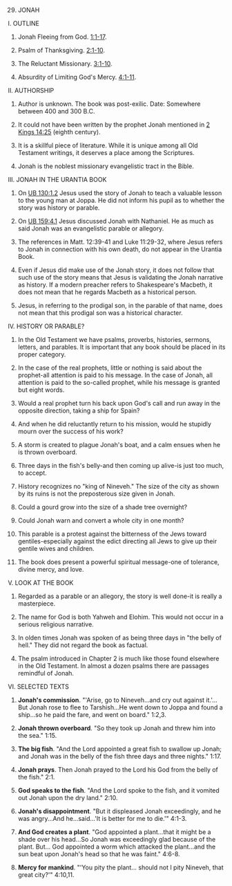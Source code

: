 


29. JONAH

I. OUTLINE

1. Jonah Fleeing from God. [1:1-17](/en/Bible/Jonah/1#v1).

2. Psalm of Thanksgiving. [2:1-10](/en/Bible/Jonah/2#v1).

3. The Reluctant Missionary. [3:1-10](/en/Bible/Jonah/3#v1).

4. Absurdity of Limiting God's Mercy. [4:1-11](/en/Bible/Jonah/4#v1).

II. AUTHORSHIP

1. Author is unknown. The book was post-exilic. Date: Somewhere between 400 and 300 B.C.

2. It could not have been written by the prophet Jonah mentioned in [2 Kings 14:25](/en/Bible/2_Kings/14#v25) (eighth century).

3. It is a skillful piece of literature. While it is unique among all Old Testament writings, it deserves a place among the Scriptures.

4. Jonah is the noblest missionary evangelistic tract in the Bible.

III. JONAH IN THE URANTIA BOOK

1. On [UB 130:1.2](/en/The_Urantia_Book/130#p1_2) Jesus used the story of Jonah to teach a valuable lesson to the young man at Joppa. He did not inform his pupil as to whether the story was history or parable.

2. On [UB 159:4.1](/en/The_Urantia_Book/159#p4_1) Jesus discussed Jonah with Nathaniel. He as much as said Jonah was an evangelistic parable or allegory.

3. The references in Matt. 12:39-41 and Luke 11:29-32, where Jesus refers to Jonah in connection with his own death, do not appear in the Urantia Book.

4. Even if Jesus did make use of the Jonah story, it does not follow that such use of the story means that Jesus is validating the Jonah narrative as history. If a modern preacher refers to Shakespeare's Macbeth, it does not mean that he regards Macbeth as a historical person.

5. Jesus, in referring to the prodigal son, in the parable of that name, does not mean that this prodigal son was a historical character.

IV. HISTORY OR PARABLE?

1. In the Old Testament we have psalms, proverbs, histories, sermons, letters, and parables. It is important that any book should be placed in its proper category.

2. In the case of the real prophets, little or nothing is said about the prophet-all attention is paid to his message. In the case of Jonah, all attention is paid to the so-called prophet, while his message is granted but eight words.

3. Would a real prophet turn his back upon God's call and run away in the opposite direction, taking a ship for Spain?

4. And when he did reluctantly return to his mission, would he stupidly mourn over the success of his work?

5. A storm is created to plague Jonah's boat, and a calm ensues when he is thrown overboard.

6. Three days in the fish's belly-and then coming up alive-is just too much, to accept.

7. History recognizes no "king of Nineveh." The size of the city as shown by its ruins is not the preposterous size given in Jonah.

8. Could a gourd grow into the size of a shade tree overnight?

9. Could Jonah warn and convert a whole city in one month?

10. This parable is a protest against the bitterness of the Jews toward gentiles-especially against the edict directing all Jews to give up their gentile wives and children.

11. The book does present a powerful spiritual message-one of tolerance, divine mercy, and love.

V. LOOK AT THE BOOK

1. Regarded as a parable or an allegory, the story is well done-it is really a masterpiece.

2. The name for God is both Yahweh and Elohim. This would not occur in a serious religious narrative.

3. In olden times Jonah was spoken of as being three days in "the belly of hell." They did not regard the book as factual.

4. The psalm introduced in Chapter 2 is much like those found elsewhere in the Old Testament. In almost a dozen psalms there are passages remindful of Jonah.

VI. SELECTED TEXTS

1. **Jonah's commission**. "'Arise, go to Nineveh...and cry out against it.'... But Jonah rose to flee to Tarshish...He went down to Joppa and found a ship...so he paid the fare, and went on board." 1:2,3.

2. **Jonah thrown overboard**. "So they took up Jonah and threw him into the sea." 1:15.

3. **The big fish**. "And the Lord appointed a great fish to swallow up Jonah; and Jonah was in the belly of the fish three days and three nights." 1:17.

4. **Jonah prays**. Then Jonah prayed to the Lord his God from the belly of the fish." 2:1.

5. **God speaks to the fish**. "And the Lord spoke to the fish, and it vomited out Jonah upon the dry land." 2:10.

6. **Jonah's disappointment**. "But it displeased Jonah exceedingly, and he was angry...And he...said...'It is better for me to die.'" 4:1-3.

7. **And God creates a plant**. "God appointed a plant...that it might be a shade over his head...So Jonah was exceedingly glad because of the plant. But... God appointed a worm which attacked the plant...and the sun beat upon Jonah's head so that he was faint." 4:6-8.

8. **Mercy for mankind**. "'You pity the plant... should not I pity Nineveh, that great city?'" 4:10,11.